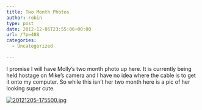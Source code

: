 ```yaml
---
title: Two Month Photos
author: robin
type: post
date: 2012-12-05T23:55:06+00:00
url: /?p=488
categories:
  - Uncategorized

---
```

I promise I will have Molly&#8217;s two month photo up here. It is currently being held hostage on Mike&#8217;s camera and I have no idea where the cable is to get it onto my computer. So while this isn&#8217;t her two month here is a pic of her looking super cute.

[<img src="http://robinandmike.com/wp-content/uploads/2012/12/20121205-175500.jpg" alt="20121205-175500.jpg" class="alignnone size-full" />][1]

 [1]: http://robinandmike.com/wp-content/uploads/2012/12/20121205-175500.jpg